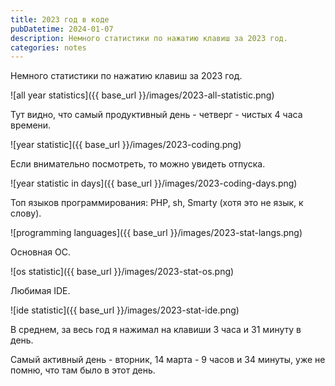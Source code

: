 ```yaml
---
title: 2023 год в коде
pubDatetime: 2024-01-07
description: Немного статистики по нажатию клавиш за 2023 год.
categories: notes
---
```


Немного статистики по нажатию клавиш за 2023 год.

![all year statistics]({{ base_url }}/images/2023-all-statistic.png)

Тут видно, что самый продуктивный день - четверг - чистых 4 часа времени.

![year statistic]({{ base_url }}/images/2023-coding.png)

Если внимательно посмотреть, то можно увидеть отпуска.

![year statistic in days]({{ base_url }}/images/2023-coding-days.png)

Топ языков программирования: PHP, sh, Smarty (хотя это не язык, к слову).

![programming languages]({{ base_url }}/images/2023-stat-langs.png)

Основная ОС.

![os statistic]({{ base_url }}/images/2023-stat-os.png)

Любимая IDE.

![ide statistic]({{ base_url }}/images/2023-stat-ide.png)

В среднем, за весь год я нажимал на клавиши 3 часа и 31 минуту в день.

Самый активный день - вторник, 14 марта - 9 часов и 34 минуты, уже не помню, что там было в этот день.
